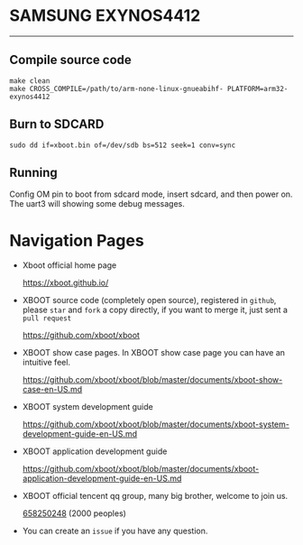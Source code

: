 # SAMSUNG EXYNOS4412

***

## Compile source code
```shell
make clean
make CROSS_COMPILE=/path/to/arm-none-linux-gnueabihf- PLATFORM=arm32-exynos4412
```

## Burn to SDCARD
```shell
sudo dd if=xboot.bin of=/dev/sdb bs=512 seek=1 conv=sync
```

## Running
Config OM pin to boot from sdcard mode, insert sdcard, and then power on. The uart3 will showing some debug messages.

# Navigation Pages

* Xboot official home page

  https://xboot.github.io/

* XBOOT source code (completely open source), registered in `github`, please `star` and `fork` a copy directly, if you want to merge it, just sent a `pull request`

  https://github.com/xboot/xboot

* XBOOT show case pages. In XBOOT show case page you can have an intuitive feel.

  https://github.com/xboot/xboot/blob/master/documents/xboot-show-case-en-US.md

* XBOOT system development guide

  https://github.com/xboot/xboot/blob/master/documents/xboot-system-development-guide-en-US.md

* XBOOT application development guide

  https://github.com/xboot/xboot/blob/master/documents/xboot-application-development-guide-en-US.md

* XBOOT official tencent qq group, many big brother, welcome to join us.

  [658250248](https://jq.qq.com/?_wv=1027&k=5BOkXYO) (2000 peoples)

* You can create an `issue` if you have any question.
